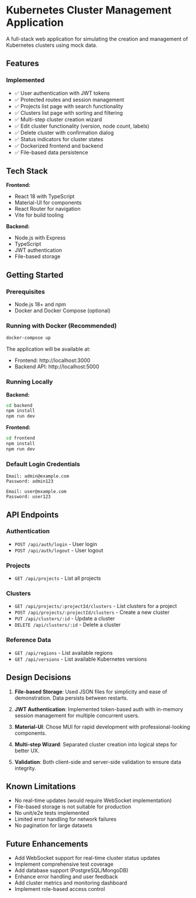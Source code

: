 # Kubernetes Cluster Management Application

A full-stack web application for simulating the creation and management of Kubernetes clusters using mock data.

## Features

### Implemented
- ✅ User authentication with JWT tokens
- ✅ Protected routes and session management
- ✅ Projects list page with search functionality
- ✅ Clusters list page with sorting and filtering
- ✅ Multi-step cluster creation wizard
- ✅ Edit cluster functionality (version, node count, labels)
- ✅ Delete cluster with confirmation dialog
- ✅ Status indicators for cluster states
- ✅ Dockerized frontend and backend
- ✅ File-based data persistence

## Tech Stack

**Frontend:**
- React 18 with TypeScript
- Material-UI for components
- React Router for navigation
- Vite for build tooling

**Backend:**
- Node.js with Express
- TypeScript
- JWT authentication
- File-based storage

## Getting Started

### Prerequisites
- Node.js 18+ and npm
- Docker and Docker Compose (optional)

### Running with Docker (Recommended)

```bash
docker-compose up
```

The application will be available at:
- Frontend: http://localhost:3000
- Backend API: http://localhost:5000

### Running Locally

**Backend:**
```bash
cd backend
npm install
npm run dev
```

**Frontend:**
```bash
cd frontend
npm install
npm run dev
```

### Default Login Credentials

```
Email: admin@example.com
Password: admin123

Email: user@example.com
Password: user123
```

## API Endpoints

### Authentication
- `POST /api/auth/login` - User login
- `POST /api/auth/logout` - User logout

### Projects
- `GET /api/projects` - List all projects

### Clusters
- `GET /api/projects/:projectId/clusters` - List clusters for a project
- `POST /api/projects/:projectId/clusters` - Create a new cluster
- `PUT /api/clusters/:id` - Update a cluster
- `DELETE /api/clusters/:id` - Delete a cluster

### Reference Data
- `GET /api/regions` - List available regions
- `GET /api/versions` - List available Kubernetes versions

## Design Decisions

1. **File-based Storage**: Used JSON files for simplicity and ease of demonstration. Data persists between restarts.

2. **JWT Authentication**: Implemented token-based auth with in-memory session management for multiple concurrent users.

3. **Material-UI**: Chose MUI for rapid development with professional-looking components.

4. **Multi-step Wizard**: Separated cluster creation into logical steps for better UX.

5. **Validation**: Both client-side and server-side validation to ensure data integrity.

## Known Limitations

- No real-time updates (would require WebSocket implementation)
- File-based storage is not suitable for production
- No unit/e2e tests implemented
- Limited error handling for network failures
- No pagination for large datasets

## Future Enhancements

- Add WebSocket support for real-time cluster status updates
- Implement comprehensive test coverage
- Add database support (PostgreSQL/MongoDB)
- Enhance error handling and user feedback
- Add cluster metrics and monitoring dashboard
- Implement role-based access control